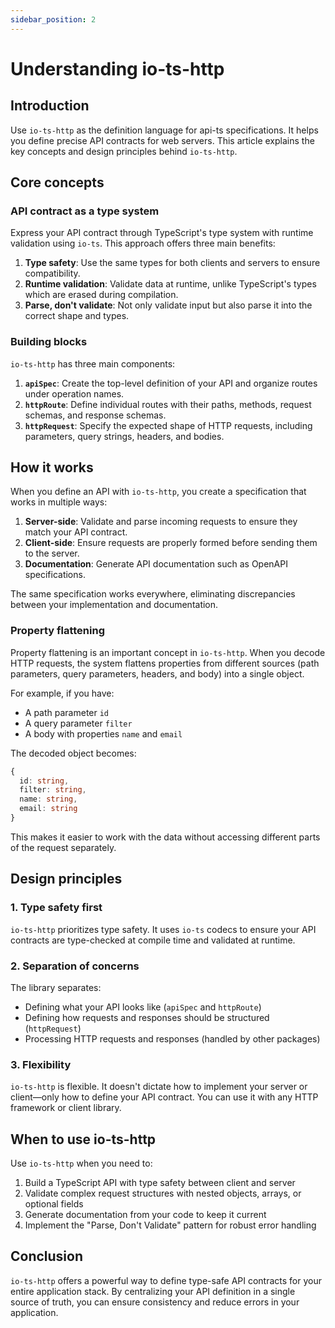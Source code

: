 ```yaml
---
sidebar_position: 2
---
```


# Understanding io-ts-http

## Introduction

Use `io-ts-http` as the definition language for api-ts specifications. It helps you
define precise API contracts for web servers. This article explains the key concepts and
design principles behind `io-ts-http`.

## Core concepts

### API contract as a type system

Express your API contract through TypeScript's type system with runtime validation using
`io-ts`. This approach offers three main benefits:

1. **Type safety**: Use the same types for both clients and servers to ensure
   compatibility.
2. **Runtime validation**: Validate data at runtime, unlike TypeScript's types which are
   erased during compilation.
3. **Parse, don't validate**: Not only validate input but also parse it into the correct
   shape and types.

### Building blocks

`io-ts-http` has three main components:

1. **`apiSpec`**: Create the top-level definition of your API and organize routes under
   operation names.
2. **`httpRoute`**: Define individual routes with their paths, methods, request schemas,
   and response schemas.
3. **`httpRequest`**: Specify the expected shape of HTTP requests, including parameters,
   query strings, headers, and bodies.

## How it works

When you define an API with `io-ts-http`, you create a specification that works in
multiple ways:

1. **Server-side**: Validate and parse incoming requests to ensure they match your API
   contract.
2. **Client-side**: Ensure requests are properly formed before sending them to the
   server.
3. **Documentation**: Generate API documentation such as OpenAPI specifications.

The same specification works everywhere, eliminating discrepancies between your
implementation and documentation.

### Property flattening

Property flattening is an important concept in `io-ts-http`. When you decode HTTP
requests, the system flattens properties from different sources (path parameters, query
parameters, headers, and body) into a single object.

For example, if you have:

- A path parameter `id`
- A query parameter `filter`
- A body with properties `name` and `email`

The decoded object becomes:

```typescript
{
  id: string,
  filter: string,
  name: string,
  email: string
}
```

This makes it easier to work with the data without accessing different parts of the
request separately.

## Design principles

### 1. Type safety first

`io-ts-http` prioritizes type safety. It uses `io-ts` codecs to ensure your API
contracts are type-checked at compile time and validated at runtime.

### 2. Separation of concerns

The library separates:

- Defining what your API looks like (`apiSpec` and `httpRoute`)
- Defining how requests and responses should be structured (`httpRequest`)
- Processing HTTP requests and responses (handled by other packages)

### 3. Flexibility

`io-ts-http` is flexible. It doesn't dictate how to implement your server or client—only
how to define your API contract. You can use it with any HTTP framework or client
library.

## When to use io-ts-http

Use `io-ts-http` when you need to:

1. Build a TypeScript API with type safety between client and server
2. Validate complex request structures with nested objects, arrays, or optional fields
3. Generate documentation from your code to keep it current
4. Implement the "Parse, Don't Validate" pattern for robust error handling

## Conclusion

`io-ts-http` offers a powerful way to define type-safe API contracts for your entire
application stack. By centralizing your API definition in a single source of truth, you
can ensure consistency and reduce errors in your application.
